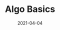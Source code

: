 ---
linktitle: ''
summary: ''
weight: 100
title: Algo Basics
date: 2021-04-04
draft: false

authors:
- admin
tags: ''
categories: ''
toc: true
profile: false
reading_time: true
share: true
featured: true
comments: true
disable_comment: false
commentable: true
editable: false
header:
  caption: ''
  image: ''
---